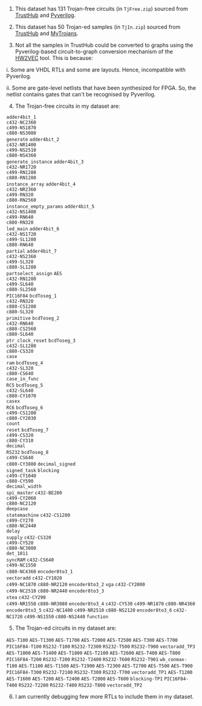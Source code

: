 1. This dataset has 131 Trojan-free circuits (in `TjFree.zip`) sourced from [TrustHub](https://trust-hub.org/#/benchmarks/chip-level-trojan)  and [Pyverilog](https://github.com/PyHDI/Pyverilog). 

2. This dataset has 50 Trojan-ed samples (in `TjIn.zip`) sourced from [TrustHub](https://trust-hub.org/#/benchmarks/chip-level-trojan) and [MyTrojans](https://github.com/sumandeb003/Ariane_Trojans_for_Pyverilog).

3. Not all the samples in TrustHub could be converted to graphs using the Pyverilog-based circuit-to-graph conversion mechanism of the [HW2VEC](https://github.com/AICPS/hw2vec) tool. This is because:

i. Some are VHDL RTLs and some are layouts. Hence, incompatible with Pyverilog.

ii. Some are gate-level netlists that have been synthesized for FPGA. So, the netlist contains gates that can't be recognised by Pyverilog.


4. The Trojan-free circuits in my dataset are:

`adder4bit_1`  
`c432-NC2360`  
`c499-NS1870`  
`c880-NS3080`     
`generate`
`adder4bit_2`  
`c432-NR1400`  
`c499-NS2510`  
`c880-NS4360`     
`generate_instance`
`adder4bit_3`  
`c432-NR1720`  
`c499-RN1280`  
`c880-RN1280`     
`instance_array`
`adder4bit_4`  
`c432-NR2360`  
`c499-RN320`  
`c880-RN2560`     
`instance_empty_params`
`adder4bit_5`  
`c432-NS1400`  
`c499-RN640`  
`c880-RN320`      
`led_main`
`adder4bit_6`  
`c432-NS1720`  
`c499-SL1280`  
`c880-RN640`      
`partial`
`adder4bit_7`  
`c432-NS2360`  
`c499-SL320`   
`c880-SL1280`     
`partselect_assign`
`AES`          
`c432-RN1280`  
`c499-SL640`   
`c880-SL2560`     
`PIC16F84`
`bcdToseg_1`   
`c432-RN320`   
`c880-CS1280`  
`c880-SL320`      
`primitive`
`bcdToseg_2`   
`c432-RN640`   
`c880-CS2560`  
`c880-SL640`      
`ptr_clock_reset`
`bcdToseg_3`   
`c432-SL1280`  
`c880-CS320`   
`case`            
`ram`
`bcdToseg_4`   
`c432-SL320`   
`c880-CS640`   
`case_in_func`    
`RC5`
`bcdToseg_5`   
`c432-SL640`   
`c880-CY1070`  
`casex`           
`RC6`
`bcdToseg_6`   
`c499-CS1280`  
`c880-CY2030`  
`count`           
`reset`
`bcdToseg_7`   
`c499-CS320`   
`c880-CY310`   
`decimal`        
`RS232`
`bcdToseg_8`  
`c499-CS640`  
`c880-CY3880` 
`decimal_signed`  
`signed_task`
`blocking`     
`c499-CY1040`  
`c880-CY590`   
`decimal_width`   
`spi_master`
`c432-BE280`   
`c499-CY2060`  
`c880-NC2120`  
`deepcase`        
`statemachine`
`c432-CS1280`  
`c499-CY270`  
`c880-NC2440`  
`delay`          
`supply`
`c432-CS320`   
`c499-CY520`   
`c880-NC3080`  
`det_1011`        
`syncRAM`
`c432-CS640`   
`c499-NC1550`  
`c880-NC4360` 
`encoder8to3_1`  
`vectoradd`
`c432-CY1020`  
`c499-NC1870` 
`c880-NR2120`
`encoder8to3_2` 
`vga`
`c432-CY2000`  
`c499-NC2510` 
`c880-NR2440`
`encoder8to3_3`  
`xtea`
`c432-CY290`   
`c499-NR1550` 
`c880-NR3080` 
`encoder8to3_4`
`c432-CY530`
`c499-NR1870`
`c880-NR4360`
`encoder8to3_5`
`c432-NC1400`
`c499-NR2510`
`c880-NS2120`
`encoder8to3_6`
`c432-NC1720`
`c499-NS1550`
`c880-NS2440`
`function`



5. The Trojan-ed circuits in my dataset are:

`AES-T100`   `AES-T1300`  `AES-T1700`  `AES-T2000`  `AES-T2500`  `AES-T300`  `AES-T700`      `PIC16F84-T100`  `RS232-T100`   `RS232-T2300`  `RS232-T500`  `RS232-T900`     `vectoradd_TP3`
`AES-T1000`  `AES-T1400`  `AES-T1800`  `AES-T2100`  `AES-T2600`  `AES-T400`  `AES-T800`      `PIC16F84-T200`  `RS232-T200`   `RS232-T2400`  `RS232-T600`  `RS232-T901`     `wb_conmax-T100`
`AES-T1100`  `AES-T1500`  `AES-T1900`  `AES-T2300`  `AES-T2700`  `AES-T500`  `AES-T900`      `PIC16F84-T300`  `RS232-T2100`  `RS232-T300`   `RS232-T700`  `vectoradd_TP1`
`AES-T1200`  `AES-T1600`  `AES-T200`   `AES-T2400`  `AES-T2800`  `AES-T600`  `blocking-TP1`  `PIC16F84-T400`  `RS232-T2200`  `RS232-T400`   `RS232-T800`  `vectoradd_TP2`

6. I am currently debugging few more RTLs to include them in my dataset.

